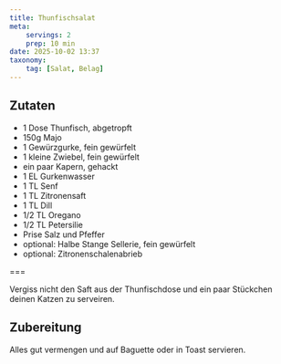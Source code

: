 ```yaml
---
title: Thunfischsalat
meta:
    servings: 2
    prep: 10 min
date: 2025-10-02 13:37
taxonomy:
    tag: [Salat, Belag]
---
```

## Zutaten

* 1 Dose Thunfisch, abgetropft
* 150g Majo
* 1 Gewürzgurke, fein gewürfelt
* 1 kleine Zwiebel, fein gewürfelt
* ein paar Kapern, gehackt
* 1 EL Gurkenwasser
* 1 TL Senf
* 1 TL Zitronensaft
* 1 TL Dill
* 1/2 TL Oregano
* 1/2 TL Petersilie
* Prise Salz und Pfeffer
* optional: Halbe Stange Sellerie, fein gewürfelt
* optional: Zitronenschalenabrieb

===

Vergiss nicht den Saft aus der Thunfischdose und ein paar Stückchen deinen Katzen zu serveiren.

## Zubereitung

Alles gut vermengen und auf Baguette oder in Toast servieren.

